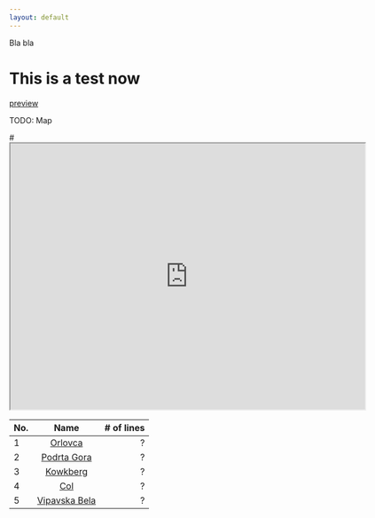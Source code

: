 ```yaml
---
layout: default
---
```


Bla bla

# This is a test now

[preview](https://tilenmarc.github.io/Vipava-Valley-Bouldering/)

TODO: Map

#<iframe src="https://www.google.com/maps/d/embed?mid=1ELysbd_HcyENvsuK5auBFbFpwZ0" width="640" height="480"></iframe>


| No.        | Name           | # of lines  
| --- |:-------------:| -----:
| 1   | [Orlovca](/Vipava-Valley-Bouldering/orlovca.html) | ? | 
| 2   | [Podrta Gora](/Vipava-Valley-Bouldering/podrta_gora.html) | ? |  
| 3   | [Kowkberg](/Vipava-Valley-Bouldering/kowkberg.html) | ? |  
| 4   | [Col](/Vipava-Valley-Bouldering/col.html) | ? |  
| 5   | [Vipavska Bela](/Vipava-Valley-Bouldering/vipavska_bela.html) | ? |  




